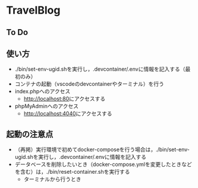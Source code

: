 # TravelBlog

## To Do

## 使い方

* ./bin/set-env-ugid.shを実行し，.devcontainer/.envに情報を記入する（最初のみ）
* コンテナの起動（vscodeのdevcontainerやターミナル）を行う
* index.phpへのアクセス
  * [http://localhost:80](http://localhost:80)にアクセスする
* phpMyAdminへのアクセス
  * [http://localhost:4040](http://localhost:4040)にアクセスする

## 起動の注意点

* （再掲）実行環境で初めてdocker-composeを行う場合は，./bin/set-env-ugid.shを実行し，.devcontainer/.envに情報を記入する
* データベースを削除したいとき（docker-compose.ymlを変更したときなどを含む）は，./bin/reset-container.shを実行する
  * ターミナルから行うとき
